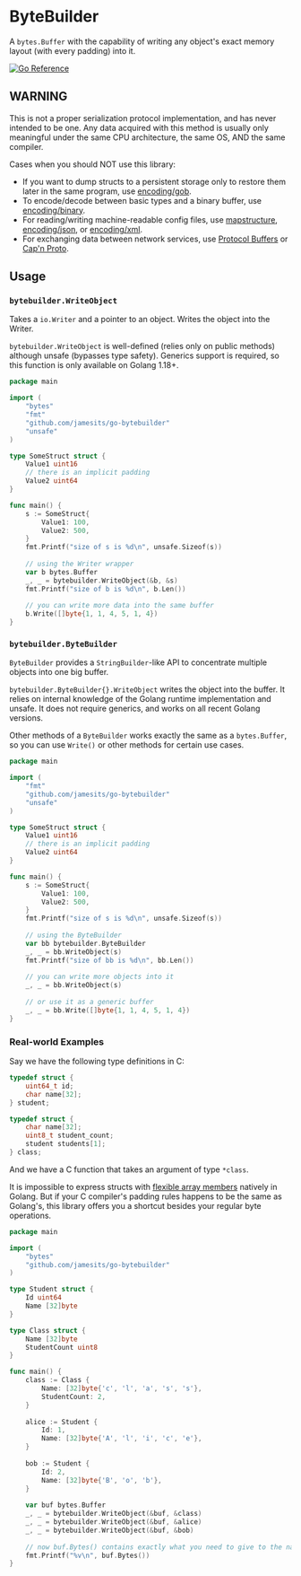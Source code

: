 # ByteBuilder

A `bytes.Buffer` with the capability of writing any object's exact memory layout (with every padding) into it.

[![Go Reference](https://pkg.go.dev/badge/github.com/Jamesits/go-bytebuilder.svg)](https://pkg.go.dev/github.com/Jamesits/go-bytebuilder)

## WARNING

This is not a proper serialization protocol implementation, and has never intended to be one. Any data acquired with 
this method is usually only meaningful under the same CPU architecture, the same OS, AND the same compiler.

Cases when you should NOT use this library:
- If you want to dump structs to a persistent storage only to restore them later in the same program, use [encoding/gob](https://pkg.go.dev/encoding/gob).
- To encode/decode between basic types and a binary buffer, use [encoding/binary](https://pkg.go.dev/encoding/binary).
- For reading/writing machine-readable config files, use [mapstructure](https://pkg.go.dev/github.com/mitchellh/mapstructure), [encoding/json](https://pkg.go.dev/encoding/json), or [encoding/xml](https://pkg.go.dev/encoding/xml).
- For exchanging data between network services, use [Protocol Buffers](https://pkg.go.dev/google.golang.org/protobuf) or [Cap'n Proto](https://github.com/capnproto/go-capnp).

## Usage

### `bytebuilder.WriteObject`

Takes a `io.Writer` and a pointer to an object. Writes the object into the Writer. 

`bytebuilder.WriteObject` is well-defined (relies only on public methods) although unsafe (bypasses type safety). 
Generics support is required, so this function is only available on Golang 1.18+.

```go
package main

import (
	"bytes"
	"fmt"
	"github.com/jamesits/go-bytebuilder"
	"unsafe"
)

type SomeStruct struct {
	Value1 uint16
	// there is an implicit padding
	Value2 uint64
}

func main() {
	s := SomeStruct{
		Value1: 100,
		Value2: 500,
	}
	fmt.Printf("size of s is %d\n", unsafe.Sizeof(s))
	
	// using the Writer wrapper
	var b bytes.Buffer
	_, _ = bytebuilder.WriteObject(&b, &s)
	fmt.Printf("size of b is %d\n", b.Len())
	
	// you can write more data into the same buffer
	b.Write([]byte{1, 1, 4, 5, 1, 4})
}
```

### `bytebuilder.ByteBuilder`

`ByteBuilder` provides a `StringBuilder`-like API to concentrate multiple objects into one big buffer. 

`bytebuilder.ByteBuilder{}.WriteObject` writes the object into the buffer. It relies on internal knowledge of the 
Golang runtime implementation and unsafe. It does not require generics, and works on all recent Golang versions. 

Other methods of a `ByteBuilder` works exactly the same as a `bytes.Buffer`, so you can use `Write()` or other methods 
for certain use cases.

```go
package main

import (
	"fmt"
	"github.com/jamesits/go-bytebuilder"
	"unsafe"
)

type SomeStruct struct {
	Value1 uint16
	// there is an implicit padding
	Value2 uint64
}

func main() {
	s := SomeStruct{
		Value1: 100,
		Value2: 500,
	}
	fmt.Printf("size of s is %d\n", unsafe.Sizeof(s))
	
	// using the ByteBuilder
	var bb bytebuilder.ByteBuilder
	_, _ = bb.WriteObject(s)
	fmt.Printf("size of bb is %d\n", bb.Len())
	
	// you can write more objects into it
	_, _ = bb.WriteObject(s)
	
	// or use it as a generic buffer
	_, _ = bb.Write([]byte{1, 1, 4, 5, 1, 4})
}
```

### Real-world Examples

Say we have the following type definitions in C:

```c
typedef struct {
    uint64_t id;
    char name[32];
} student;

typedef struct {
    char name[32];
    uint8_t student_count;
    student students[1];
} class;
```

And we have a C function that takes an argument of type `*class`.

It is impossible to express structs with [flexible array members](https://en.wikipedia.org/wiki/Flexible_array_member) 
natively in Golang. But if your C compiler's padding rules happens to be the same as Golang's, this library offers you 
a shortcut besides your regular byte operations. 

```go
package main

import (
	"bytes"
	"github.com/jamesits/go-bytebuilder"
)

type Student struct {
	Id uint64
	Name [32]byte
}

type Class struct {
	Name [32]byte
	StudentCount uint8
}

func main() {
	class := Class {
		Name: [32]byte{'c', 'l', 'a', 's', 's'},
		StudentCount: 2,
    }
	
	alice := Student {
		Id: 1,
		Name: [32]byte{'A', 'l', 'i', 'c', 'e'},
    }
	
	bob := Student {
		Id: 2,
		Name: [32]byte{'B', 'o', 'b'},
    }
	
	var buf bytes.Buffer
	_, _ = bytebuilder.WriteObject(&buf, &class)
	_, _ = bytebuilder.WriteObject(&buf, &alice)
	_, _ = bytebuilder.WriteObject(&buf, &bob)
	
	// now buf.Bytes() contains exactly what you need to give to the native function
	fmt.Printf("%v\n", buf.Bytes())
}
```
